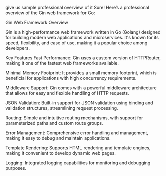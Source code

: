 give us sample professional overview of it
Sure! Here’s a professional overview of the Gin web framework for Go:

Gin Web Framework Overview

Gin is a high-performance web framework written in Go (Golang) designed for building modern web applications and microservices. It's known for its speed, flexibility, and ease of use, making it a popular choice among developers.

Key Features
Fast Performance: Gin uses a custom version of HTTPRouter, making it one of the fastest web frameworks available.

Minimal Memory Footprint: It provides a small memory footprint, which is beneficial for applications with high concurrency requirements.

Middleware Support: Gin comes with a powerful middleware architecture that allows for easy and flexible handling of HTTP requests.

JSON Validation: Built-in support for JSON validation using binding and validation structures, streamlining request processing.

Routing: Simple and intuitive routing mechanisms, with support for parameterized paths and custom route groups.

Error Management: Comprehensive error handling and management, making it easy to debug and maintain applications.

Template Rendering: Supports HTML rendering and template engines, making it convenient to develop dynamic web pages.

Logging: Integrated logging capabilities for monitoring and debugging purposes.
